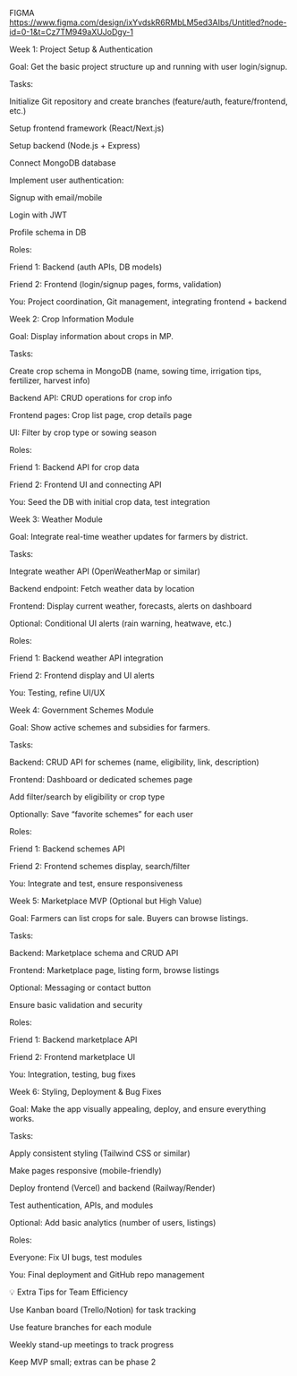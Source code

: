 FIGMA 
https://www.figma.com/design/ixYvdskR6RMbLM5ed3AIbs/Untitled?node-id=0-1&t=Cz7TM949aXUJoDgy-1

Week 1: Project Setup & Authentication

Goal: Get the basic project structure up and running with user login/signup.

Tasks:

Initialize Git repository and create branches (feature/auth, feature/frontend, etc.)

Setup frontend framework (React/Next.js)

Setup backend (Node.js + Express)

Connect MongoDB database

Implement user authentication:

Signup with email/mobile

Login with JWT

Profile schema in DB

Roles:

Friend 1: Backend (auth APIs, DB models)

Friend 2: Frontend (login/signup pages, forms, validation)

You: Project coordination, Git management, integrating frontend + backend

Week 2: Crop Information Module

Goal: Display information about crops in MP.

Tasks:

Create crop schema in MongoDB (name, sowing time, irrigation tips, fertilizer, harvest info)

Backend API: CRUD operations for crop info

Frontend pages: Crop list page, crop details page

UI: Filter by crop type or sowing season

Roles:

Friend 1: Backend API for crop data

Friend 2: Frontend UI and connecting API

You: Seed the DB with initial crop data, test integration

Week 3: Weather Module

Goal: Integrate real-time weather updates for farmers by district.

Tasks:

Integrate weather API (OpenWeatherMap or similar)

Backend endpoint: Fetch weather data by location

Frontend: Display current weather, forecasts, alerts on dashboard

Optional: Conditional UI alerts (rain warning, heatwave, etc.)

Roles:

Friend 1: Backend weather API integration

Friend 2: Frontend display and UI alerts

You: Testing, refine UI/UX

Week 4: Government Schemes Module

Goal: Show active schemes and subsidies for farmers.

Tasks:

Backend: CRUD API for schemes (name, eligibility, link, description)

Frontend: Dashboard or dedicated schemes page

Add filter/search by eligibility or crop type

Optionally: Save “favorite schemes” for each user

Roles:

Friend 1: Backend schemes API

Friend 2: Frontend schemes display, search/filter

You: Integrate and test, ensure responsiveness

Week 5: Marketplace MVP (Optional but High Value)

Goal: Farmers can list crops for sale. Buyers can browse listings.

Tasks:

Backend: Marketplace schema and CRUD API

Frontend: Marketplace page, listing form, browse listings

Optional: Messaging or contact button

Ensure basic validation and security

Roles:

Friend 1: Backend marketplace API

Friend 2: Frontend marketplace UI

You: Integration, testing, bug fixes

Week 6: Styling, Deployment & Bug Fixes

Goal: Make the app visually appealing, deploy, and ensure everything works.

Tasks:

Apply consistent styling (Tailwind CSS or similar)

Make pages responsive (mobile-friendly)

Deploy frontend (Vercel) and backend (Railway/Render)

Test authentication, APIs, and modules

Optional: Add basic analytics (number of users, listings)

Roles:

Everyone: Fix UI bugs, test modules

You: Final deployment and GitHub repo management

💡 Extra Tips for Team Efficiency

Use Kanban board (Trello/Notion) for task tracking

Use feature branches for each module

Weekly stand-up meetings to track progress

Keep MVP small; extras can be phase 2
